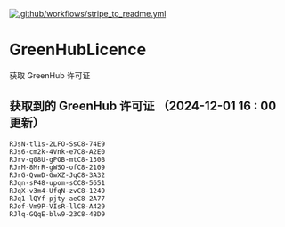 [![.github/workflows/stripe_to_readme.yml](https://github.com/zjx-kimi/GreenHubLicence/actions/workflows/stripe_to_readme.yml/badge.svg)](https://github.com/zjx-kimi/GreenHubLicence/actions/workflows/stripe_to_readme.yml)
# GreenHubLicence
获取 GreenHub 许可证
## 获取到的 GreenHub 许可证 （2024-12-01 16 : 00 更新）
```
RJsN-tl1s-2LFO-SsC8-74E9
RJs6-cm2k-4Vnk-e7C8-A2E0
RJrv-q08U-gPOB-mtC8-130B
RJrM-8MrR-gWSO-ofC8-2109
RJrG-QvwD-GwXZ-JqC8-3A32
RJqn-sP48-upom-sCC8-5651
RJqX-v3m4-UfqN-zvC8-1249
RJq1-lQYf-pjty-aeC8-2A77
RJof-Vm9P-VIsR-llC8-A429
RJlq-GQqE-blw9-23C8-4BD9
```
